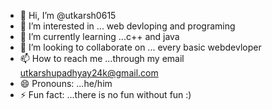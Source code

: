 - 👋 Hi, I’m @utkarsh0615
- 👀 I’m interested in ... web devloping and programing
- 🌱 I’m currently learning ...c++ and java
- 💞️ I’m looking to collaborate on ... every basic webdevloper 
- 📫 How to reach me ...through my email utkarshupadhyay24k@gmail.com
- 😄 Pronouns: ...he/him
- ⚡ Fun fact: ...there is no fun without fun :)

<!---
utkarsh0615/utkarsh0615 is a ✨ special ✨ repository because its `README.md` (this file) appears on your GitHub profile.
You can click the Preview link to take a look at your changes.
--->
